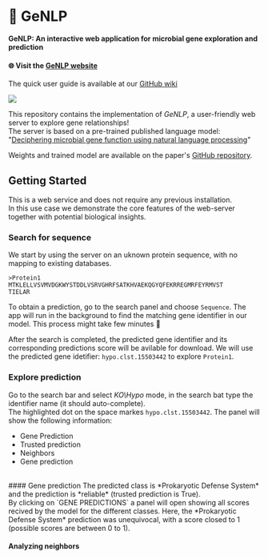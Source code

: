 # :dna: GeNLP
**GeNLP: An interactive web application for microbial gene exploration and prediction**

#### :globe_with_meridians: Visit the [GeNLP website](http://gnlp.bursteinlab.org/)

The quick user guide is available at our [GitHub wiki](https://github.com/burstein-lab/genomic-nlp-server/wiki)

![](https://github.com/burstein-lab/genomic-nlp-server/blob/main/img/demo.gif)


This repository contains the implementation of *GeNLP*, a user-friendly web server to explore gene relationships!<br>
The server is based on a pre-trained published language model:<br>
"[Deciphering microbial gene function using natural language processing](https://www.nature.com/articles/s41467-022-33397-4)"<br>

Weights and trained model are available on the paper's [GitHub repository](https://github.com/burstein-lab/genomic-nlp).

## Getting Started
This is a web service and does not require any previous installation.<br/>
In this use case we demonstrate the core features of the web-server together with potential biological insights.

### Search for sequence
We start by using the server on an uknown protein sequence, with no mapping to existing databases.

```
>Protein1
MTKLELLVSVMVDGKWYSTDDLVSRVGHRFSATKHVAEKQGYQFEKRREGMRFEYRMVST
TIELAR
```
To obtain a prediction, go to the search panel and choose `Sequence`. The app will run in the background to find the matching
gene identifier in our model. This process might take few minutes :hugs:<br>

After the search is completed, the predicted gene identifier and its corresponding predictions score will be avilable for download.
We will use the predicted gene idetifier: `hypo.clst.15503442` to explore `Protein1`.<br>

### Explore prediction
Go to the search bar and select *KO\Hypo* mode, in the search bat type the identifier name (it should auto-complete).<br>
The highlighted dot on the space markes `hypo.clst.15503442`. The panel will show the following information:
- Gene Prediction
- Trusted prediction
- Neighbors
- Gene prediction
<br>
#### Gene prediction
The predicted class is *Prokaryotic Defense System* and the prediction is *reliable* (trusted prediction is True).<br>
By clicking on `GENE PREDICTIONS` a panel will open showing all scores recived by the model for the different classes. Here, the 
*Prokaryotic Defense System* prediction was unequivocal, with a score closed to 1 (possible scores are between 0 to 1).<br>

#### Analyzing neighbors



